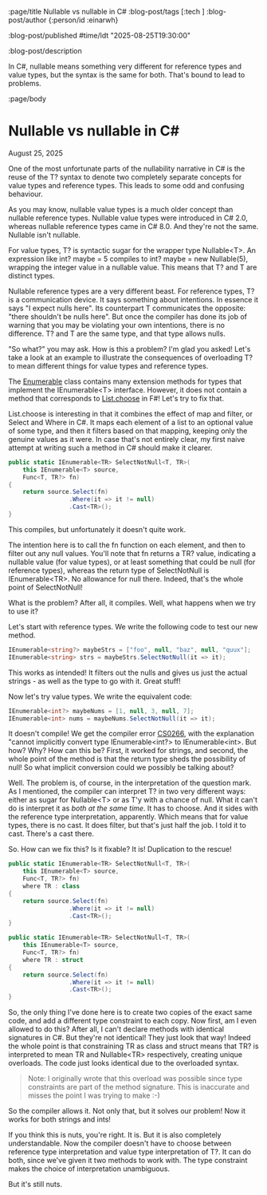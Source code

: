 :page/title Nullable vs nullable in C#
:blog-post/tags [:tech ]
:blog-post/author {:person/id :einarwh}

:blog-post/published #time/ldt "2025-08-25T19:30:00"

:blog-post/description

In C#, nullable means something very different for reference types and value types, but the syntax is the same for both. That's bound to lead to problems.

:page/body

# Nullable vs nullable in C#

<p class="blog-post-date">August 25, 2025</p>

One of the most unfortunate parts of the nullability narrative in C# is the reuse of the <span class="inline-code">T?</span> syntax to denote two completely separate concepts for value types and reference types. This leads to some odd and confusing behaviour.

As you may know, nullable value types is a much older concept than nullable reference types. Nullable value types were introduced in C# 2.0, whereas nullable reference types came in C# 8.0. And they're not the same. Nullable isn't nullable.

For value types, <span class="inline-code">T?</span> is syntactic sugar for the wrapper type <span class="inline-code">Nullable&lt;T&gt;</span>. An expression like <span class="inline-code">int? maybe = 5</span> compiles to <span class="inline-code">int? maybe = new Nullable(5)</span>, wrapping the integer value in a nullable value. This means that <span class="inline-code">T?</span> and <span class="inline-code">T</span> are distinct types.

Nullable reference types are a very different beast. For reference types, <span class="inline-code">T?</span> is a communication device. It says something about intentions. In essence it says "I expect nulls here". Its counterpart <span class="inline-code">T</span> communicates the opposite: "there shouldn't be nulls here". But once the compiler has done its job of warning that you may be violating your own intentions, there is no difference. <span class="inline-code">T?</span> and <span class="inline-code">T</span> are the same type, and that type allows nulls.

"So what?" you may ask. How is this a problem? I'm glad you asked! Let's take a look at an example to illustrate the consequences of overloading <span class="inline-code">T?</span> to mean different things for value types and reference types.

The [Enumerable](https://learn.microsoft.com/en-us/dotnet/api/system.linq.enumerable?view=net-9.0) class contains many extension methods for types that implement the <span class="inline-code">IEnumerable&lt;T&gt;</span> interface. However, it does not contain a method that corresponds to [List.choose](https://fsharp.github.io/fsharp-core-docs/reference/fsharp-collections-listmodule.html#choose) in F#! Let's try to fix that.

<span class="inline-code">List.choose</span> is interesting in that it combines the effect of <span class="inline-code">map</span> and <span class="inline-code">filter</span>, or <span class="inline-code">Select</span> and <span class="inline-code">Where</span> in C#. It maps each element of a list to an optional value of some type, and then it filters based on that mapping, keeping only the genuine values as it were. In case that's not entirely clear, my first naive attempt at writing such a method in C# should make it clearer.

```csharp
public static IEnumerable<TR> SelectNotNull<T, TR>(
    this IEnumerable<T> source,
    Func<T, TR?> fn)
{
    return source.Select(fn)
                 .Where(it => it != null)
                 .Cast<TR>();
}
```

This compiles, but unfortunately it doesn't quite work.

The intention here is to call the <span class="inline-code">fn</span> function on each element, and then to filter out any null values. You'll note that <span class="inline-code">fn</span> returns a <span class="inline-code">TR?</span> value, indicating a nullable value (for value types), or at least something that could be null (for reference types), whereas the return type of <span class="inline-code">SelectNotNull</span> is <span class="inline-code">IEnumerable&lt;TR&gt;</span>. No allowance for null there. Indeed, that's the whole point of <span class="inline-code">SelectNotNull</span>!

What is the problem? After all, it compiles. Well, what happens when we try to use it?

Let's start with reference types. We write the following code to test our new method.

```csharp
IEnumerable<string?> maybeStrs = ["foo", null, "baz", null, "quux"];
IEnumerable<string> strs = maybeStrs.SelectNotNull(it => it);
```

This works as intended! It filters out the nulls and gives us just the actual strings - as well as the type to go with it. Great stuff!

Now let's try value types. We write the equivalent code:

```csharp
IEnumerable<int?> maybeNums = [1, null, 3, null, 7];
IEnumerable<int> nums = maybeNums.SelectNotNull(it => it);
```

It doesn't compile! We get the compiler error [CS0266](https://learn.microsoft.com/en-us/dotnet/csharp/language-reference/compiler-messages/cs0266), with the explanation "cannot implicitly convert type <span class="inline-code">IEnumerable&lt;int?&gt;</span> to <span class="inline-code">IEnumerable&lt;int&gt;</span>. But how? Why? How can this be? First, it worked for strings, and second, the whole point of the method is that the return type sheds the possibility of null! So what implicit conversion could we possibly be talking about?

Well. The problem is, of course, in the interpretation of the question mark. As I mentioned, the compiler can interpret <span class="inline-code">T?</span> in two very different ways: either as sugar for <span class="inline-code">Nullable&lt;T&gt;</span> or as <span class="inline-code">T</span>'y with a chance of null. What it can't do is interpret it as _both at the same time_. It has to choose. And it sides with the reference type interpretation, apparently. Which means that for value types, there is no cast. It does filter, but that's just half the job. I told it to cast. There's a cast there.

So. How can we fix this? Is it fixable? It is! Duplication to the rescue!

```csharp
public static IEnumerable<TR> SelectNotNull<T, TR>(
    this IEnumerable<T> source,
    Func<T, TR?> fn)
    where TR : class
{
    return source.Select(fn)
                 .Where(it => it != null)
                 .Cast<TR>();
}

public static IEnumerable<TR> SelectNotNull<T, TR>(
    this IEnumerable<T> source,
    Func<T, TR?> fn)
    where TR : struct
{
    return source.Select(fn)
                 .Where(it => it != null)
                 .Cast<TR>();
}
```

So, the only thing I've done here is to create two copies of the exact same code, and add a different type constraint to each copy. Now first, am I even allowed to do this? After all, I can't declare methods with identical signatures in C#. But they're not identical! They just look that way! Indeed the whole point is that constraining <span class="inline-code">TR</span> as class and struct means that <span class="inline-code">TR?</span> is interpreted to mean <span class="inline-code">TR</span> and <span class="inline-code">Nullable&lt;TR&gt;</span> respectively, creating unique overloads. The code just looks identical due to the overloaded syntax.

<blockquote>Note: I originally wrote that this overload was possible since type constraints are part of the method signature. This is inaccurate and misses the point I was trying to make :-)</blockquote>

So the compiler allows it. Not only that, but it solves our problem! Now it works for both strings and ints!

If you think this is nuts, you're right. It is. But it is also completely understandable. Now the compiler doesn't have to choose between reference type interpretation and value type interpretation of <span class="inline-code">T?</span>. It can do both, since we've given it two methods to work with. The type constraint makes the choice of interpretation unambiguous.

But it's still nuts.
